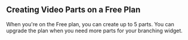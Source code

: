 ## Creating Video Parts on a Free Plan

When you're on the Free plan, you can create up to 5 parts. You can upgrade the plan when you need more parts for your branching widget.
